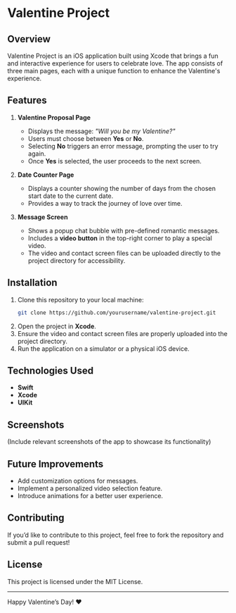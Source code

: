 # Valentine Project

## Overview
Valentine Project is an iOS application built using Xcode that brings a fun and interactive experience for users to celebrate love. The app consists of three main pages, each with a unique function to enhance the Valentine's experience.

## Features
1. **Valentine Proposal Page**
   - Displays the message: *"Will you be my Valentine?"*
   - Users must choose between **Yes** or **No**.
   - Selecting **No** triggers an error message, prompting the user to try again.
   - Once **Yes** is selected, the user proceeds to the next screen.

2. **Date Counter Page**
   - Displays a counter showing the number of days from the chosen start date to the current date.
   - Provides a way to track the journey of love over time.

3. **Message Screen**
   - Shows a popup chat bubble with pre-defined romantic messages.
   - Includes a **video button** in the top-right corner to play a special video.
   - The video and contact screen files can be uploaded directly to the project directory for accessibility.

## Installation
1. Clone this repository to your local machine:
   ```sh
   git clone https://github.com/yourusername/valentine-project.git
   ```
2. Open the project in **Xcode**.
3. Ensure the video and contact screen files are properly uploaded into the project directory.
4. Run the application on a simulator or a physical iOS device.

## Technologies Used
- **Swift**
- **Xcode**
- **UIKit**

## Screenshots
(Include relevant screenshots of the app to showcase its functionality)

## Future Improvements
- Add customization options for messages.
- Implement a personalized video selection feature.
- Introduce animations for a better user experience.

## Contributing
If you’d like to contribute to this project, feel free to fork the repository and submit a pull request!

## License
This project is licensed under the MIT License.

---
Happy Valentine’s Day! ❤️

